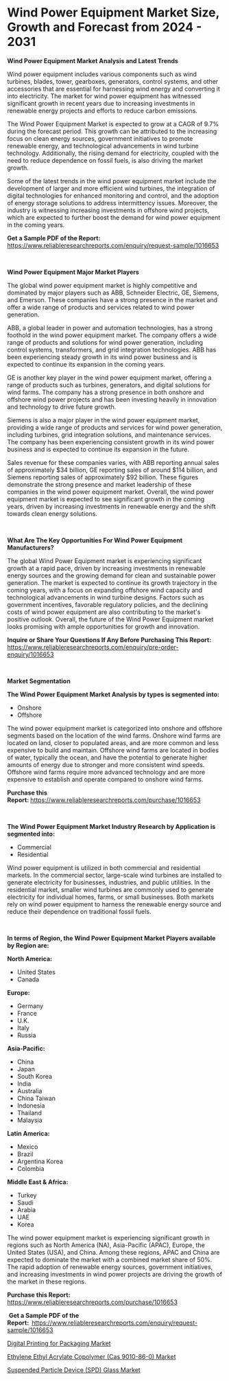 <p><h1>Wind Power Equipment Market Size, Growth and Forecast from 2024 - 2031</h1></p><p><strong>Wind Power Equipment Market Analysis and Latest Trends</strong></p>
<p><p>Wind power equipment includes various components such as wind turbines, blades, tower, gearboxes, generators, control systems, and other accessories that are essential for harnessing wind energy and converting it into electricity. The market for wind power equipment has witnessed significant growth in recent years due to increasing investments in renewable energy projects and efforts to reduce carbon emissions.</p><p>The Wind Power Equipment Market is expected to grow at a CAGR of 9.7% during the forecast period. This growth can be attributed to the increasing focus on clean energy sources, government initiatives to promote renewable energy, and technological advancements in wind turbine technology. Additionally, the rising demand for electricity, coupled with the need to reduce dependence on fossil fuels, is also driving the market growth.</p><p>Some of the latest trends in the wind power equipment market include the development of larger and more efficient wind turbines, the integration of digital technologies for enhanced monitoring and control, and the adoption of energy storage solutions to address intermittency issues. Moreover, the industry is witnessing increasing investments in offshore wind projects, which are expected to further boost the demand for wind power equipment in the coming years.</p></p>
<p><strong>Get a Sample PDF of the Report:&nbsp;</strong> <a href="https://www.reliableresearchreports.com/enquiry/request-sample/1016653">https://www.reliableresearchreports.com/enquiry/request-sample/1016653</a></p>
<p>&nbsp;</p>
<p><strong>Wind Power Equipment Major Market Players</strong></p>
<p><p>The global wind power equipment market is highly competitive and dominated by major players such as ABB, Schneider Electric, GE, Siemens, and Emerson. These companies have a strong presence in the market and offer a wide range of products and services related to wind power generation.</p><p>ABB, a global leader in power and automation technologies, has a strong foothold in the wind power equipment market. The company offers a wide range of products and solutions for wind power generation, including control systems, transformers, and grid integration technologies. ABB has been experiencing steady growth in its wind power business and is expected to continue its expansion in the coming years.</p><p>GE is another key player in the wind power equipment market, offering a range of products such as turbines, generators, and digital solutions for wind farms. The company has a strong presence in both onshore and offshore wind power projects and has been investing heavily in innovation and technology to drive future growth.</p><p>Siemens is also a major player in the wind power equipment market, providing a wide range of products and services for wind power generation, including turbines, grid integration solutions, and maintenance services. The company has been experiencing consistent growth in its wind power business and is expected to continue its expansion in the future.</p><p>Sales revenue for these companies varies, with ABB reporting annual sales of approximately $34 billion, GE reporting sales of around $114 billion, and Siemens reporting sales of approximately $92 billion. These figures demonstrate the strong presence and market leadership of these companies in the wind power equipment market. Overall, the wind power equipment market is expected to see significant growth in the coming years, driven by increasing investments in renewable energy and the shift towards clean energy solutions.</p></p>
<p>&nbsp;</p>
<p><strong>What Are The Key Opportunities For Wind Power Equipment Manufacturers?</strong></p>
<p><p>The global Wind Power Equipment market is experiencing significant growth at a rapid pace, driven by increasing investments in renewable energy sources and the growing demand for clean and sustainable power generation. The market is expected to continue its growth trajectory in the coming years, with a focus on expanding offshore wind capacity and technological advancements in wind turbine designs. Factors such as government incentives, favorable regulatory policies, and the declining costs of wind power equipment are also contributing to the market's positive outlook. Overall, the future of the Wind Power Equipment market looks promising with ample opportunities for growth and innovation.</p></p>
<p><strong>Inquire or Share Your Questions If Any Before Purchasing This Report:</strong> <a href="https://www.reliableresearchreports.com/enquiry/pre-order-enquiry/1016653">https://www.reliableresearchreports.com/enquiry/pre-order-enquiry/1016653</a></p>
<p>&nbsp;</p>
<p><strong>Market Segmentation</strong></p>
<p><strong>The Wind Power Equipment Market Analysis by types is segmented into:</strong></p>
<p><ul><li>Onshore</li><li>Offshore</li></ul></p>
<p><p>The wind power equipment market is categorized into onshore and offshore segments based on the location of the wind farms. Onshore wind farms are located on land, closer to populated areas, and are more common and less expensive to build and maintain. Offshore wind farms are located in bodies of water, typically the ocean, and have the potential to generate higher amounts of energy due to stronger and more consistent wind speeds. Offshore wind farms require more advanced technology and are more expensive to establish and operate compared to onshore wind farms.</p></p>
<p><strong>Purchase this Report:&nbsp;</strong><a href="https://www.reliableresearchreports.com/purchase/1016653">https://www.reliableresearchreports.com/purchase/1016653</a></p>
<p>&nbsp;</p>
<p><strong>The Wind Power Equipment Market Industry Research by Application is segmented into:</strong></p>
<p><ul><li>Commercial</li><li>Residential</li></ul></p>
<p><p>Wind power equipment is utilized in both commercial and residential markets. In the commercial sector, large-scale wind turbines are installed to generate electricity for businesses, industries, and public utilities. In the residential market, smaller wind turbines are commonly used to generate electricity for individual homes, farms, or small businesses. Both markets rely on wind power equipment to harness the renewable energy source and reduce their dependence on traditional fossil fuels.</p></p>
<p>&nbsp;</p>
<p><strong>In terms of Region, the Wind Power Equipment Market Players available by Region are:</strong></p>
<p>
    <p> <strong> North America: </strong>
        <ul>
            <li>United States</li>
            <li>Canada</li>
        </ul>
        </p> 
    <p> <strong> Europe: </strong>
        <ul>
            <li>Germany</li>
            <li>France</li>
            <li>U.K.</li>
            <li>Italy</li>
            <li>Russia</li>
        </ul>
        </p> 
    <p> <strong> Asia-Pacific: </strong>
        <ul>
            <li>China</li>
            <li>Japan</li>
            <li>South Korea</li>
            <li>India</li>
            <li>Australia</li>
            <li>China Taiwan</li>
            <li>Indonesia</li>
            <li>Thailand</li>
            <li>Malaysia</li>
        </ul>
        </p> 
    <p> <strong> Latin America: </strong>
        <ul>
            <li>Mexico</li>
            <li>Brazil</li>
            <li>Argentina Korea</li>
            <li>Colombia</li>
        </ul>
        </p> 
    <p> <strong> Middle East & Africa: </strong>
        <ul>
            <li>Turkey</li>
            <li>Saudi</li>
            <li>Arabia</li>
            <li>UAE</li>
            <li>Korea</li>
        </ul>
    </p>
    </p>
<p><p>The wind power equipment market is experiencing significant growth in regions such as North America (NA), Asia-Pacific (APAC), Europe, the United States (USA), and China. Among these regions, APAC and China are expected to dominate the market with a combined market share of 50%. The rapid adoption of renewable energy sources, government initiatives, and increasing investments in wind power projects are driving the growth of the market in these regions.</p></p>
<p><strong>Purchase this Report: </strong><a href="https://www.reliableresearchreports.com/purchase/1016653">https://www.reliableresearchreports.com/purchase/1016653</a></p>
<p>&nbsp;<strong>Get a Sample PDF of the Report:&nbsp;&nbsp;</strong><a href="https://www.reliableresearchreports.com/enquiry/request-sample/1016653">https://www.reliableresearchreports.com/enquiry/request-sample/1016653</a></p>
<p><strong></strong></p>
<p><p><a href="https://view.publitas.com/reportprime-1/digital-printing-for-packaging-market-size-share-trends-analysis-report-by-material-by-type-by-end-user-by-region-and-segment-forecasts-2023-2030/">Digital Printing for Packaging Market</a></p><p><a href="https://view.publitas.com/reportprime-1/ethylene-ethyl-acrylate-copolymer-cas-9010-86-0-market-offer-valuable-insights-into-market-size-market-share-market-trends-and-projections-spanning-from-2023-to-2030/">Ethylene Ethyl Acrylate Copolymer (Cas 9010-86-0) Market</a></p><p><a href="https://view.publitas.com/reportprime-1/suspended-particle-device-spd-glass-market-offers-provide-insightful-data-for-the-time-period-from-2023-to-2030-and-also-provide-analysis-based-on-application-type-and-region/">Suspended Particle Device (SPD) Glass Market</a></p></p>